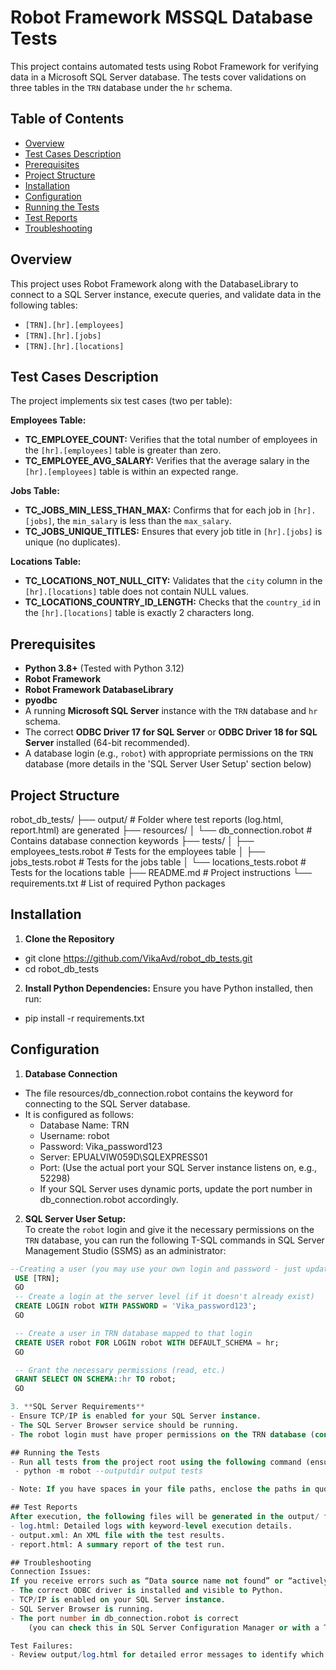 # Robot Framework MSSQL Database Tests

This project contains automated tests using Robot Framework for verifying data in a Microsoft SQL Server database. The tests cover validations on three tables in the `TRN` database under the `hr` schema.

## Table of Contents
- [Overview](#overview)
- [Test Cases Description](#test-cases-description)
- [Prerequisites](#prerequisites)
- [Project Structure](#project-structure)
- [Installation](#installation)
- [Configuration](#configuration)
- [Running the Tests](#running-the-tests)
- [Test Reports](#test-reports)
- [Troubleshooting](#troubleshooting)

## Overview
This project uses Robot Framework along with the DatabaseLibrary to connect to a SQL Server instance, execute queries, and validate data in the following tables:
- `[TRN].[hr].[employees]`
- `[TRN].[hr].[jobs]`
- `[TRN].[hr].[locations]`

## Test Cases Description
The project implements six test cases (two per table):

**Employees Table:**
- **TC_EMPLOYEE_COUNT:** Verifies that the total number of employees in the `[hr].[employees]` table is greater than zero.
- **TC_EMPLOYEE_AVG_SALARY:** Verifies that the average salary in the `[hr].[employees]` table is within an expected range.

**Jobs Table:**
- **TC_JOBS_MIN_LESS_THAN_MAX:** Confirms that for each job in `[hr].[jobs]`, the `min_salary` is less than the `max_salary`.
- **TC_JOBS_UNIQUE_TITLES:** Ensures that every job title in `[hr].[jobs]` is unique (no duplicates).

**Locations Table:**
- **TC_LOCATIONS_NOT_NULL_CITY:** Validates that the `city` column in the `[hr].[locations]` table does not contain NULL values.
- **TC_LOCATIONS_COUNTRY_ID_LENGTH:** Checks that the `country_id` in the `[hr].[locations]` table is exactly 2 characters long.


## Prerequisites
- **Python 3.8+** (Tested with Python 3.12)
- **Robot Framework**
- **Robot Framework DatabaseLibrary**
- **pyodbc**
- A running **Microsoft SQL Server** instance with the `TRN` database and `hr` schema.
- The correct **ODBC Driver 17 for SQL Server** or **ODBC Driver 18 for SQL Server** installed (64-bit recommended).
- A database login (e.g., `robot`) with appropriate permissions on the `TRN` database (more details in the 'SQL Server User Setup' section below)

## Project Structure
robot_db_tests/
├── output/                       # Folder where test reports (log.html, report.html) are generated
├── resources/
│   └── db_connection.robot       # Contains database connection keywords
├── tests/
│   ├── employees_tests.robot     # Tests for the employees table
│   ├── jobs_tests.robot          # Tests for the jobs table
│   └── locations_tests.robot     # Tests for the locations table
├── README.md                     # Project instructions
└── requirements.txt              # List of required Python packages


## Installation
1. **Clone the Repository**  
- git clone https://github.com/VikaAvd/robot_db_tests.git
- cd robot_db_tests

2. **Install Python Dependencies:** 
Ensure you have Python installed, then run:
- pip install -r requirements.txt

## Configuration
1. **Database Connection**
- The file resources/db_connection.robot contains the keyword for connecting to the SQL Server database. 
- It is configured as follows:
   - Database Name: TRN
   - Username: robot
   - Password: Vika_password123
   - Server: EPUALVIW059D\SQLEXPRESS01
   - Port: (Use the actual port your SQL Server instance listens on, e.g., 52298)
   - If your SQL Server uses dynamic ports, update the port number in db_connection.robot accordingly.

2. **SQL Server User Setup:**  
  To create the `robot` login and give it the necessary permissions on the `TRN` database, you can run the following T-SQL commands in SQL Server Management Studio (SSMS) as an administrator:

  ```sql
  --Creating a user (you may use your own login and password - just update the corresponding settings in db_connection.robot).
   USE [TRN];
   GO
   -- Create a login at the server level (if it doesn't already exist)
   CREATE LOGIN robot WITH PASSWORD = 'Vika_password123';
   GO

   -- Create a user in TRN database mapped to that login
   CREATE USER robot FOR LOGIN robot WITH DEFAULT_SCHEMA = hr;
   GO

   -- Grant the necessary permissions (read, etc.)
   GRANT SELECT ON SCHEMA::hr TO robot;
   GO

3. **SQL Server Requirements**
- Ensure TCP/IP is enabled for your SQL Server instance.
- The SQL Server Browser service should be running.
- The robot login must have proper permissions on the TRN database (connect as an admin, navigate to TRN > Security > Users, right-click "robot", open Properties, and confirm in the Membership tab that db_datareader is checked).

## Running the Tests
- Run all tests from the project root using the following command (ensure you’re using the correct Python environment):
   - python -m robot --outputdir output tests

- Note: If you have spaces in your file paths, enclose the paths in quotes.

## Test Reports
After execution, the following files will be generated in the output/ folder:
- log.html: Detailed logs with keyword-level execution details.
- output.xml: An XML file with the test results.
- report.html: A summary report of the test run.

## Troubleshooting
Connection Issues:
If you receive errors such as “Data source name not found” or “actively refused,” verify that:
- The correct ODBC driver is installed and visible to Python.
- TCP/IP is enabled on your SQL Server instance.
- SQL Server Browser is running.
- The port number in db_connection.robot is correct 
      (you can check this in SQL Server Configuration Manager or with a T-SQL query).

Test Failures:
- Review output/log.html for detailed error messages to identify which validation failed.